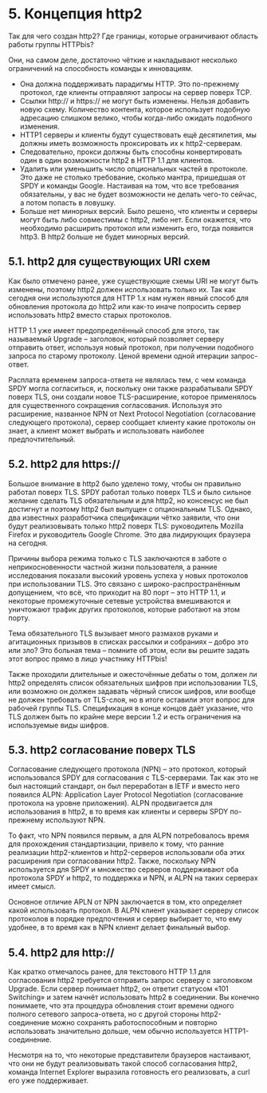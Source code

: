 # 5. Концепция http2

Так для чего создан http2? Где границы, которые ограничивают область работы группы HTTPbis?

Они, на самом деле, достаточно чёткие и накладывают несколько ограничений на способность команды к инновациям.

* Она должна поддерживать парадигмы HTTP. Это по-прежнему протокол, где клиенты отправляют запросы на сервер поверх TCP.
* Ссылки http:// и https:// не могут быть изменены. Нельзя добавить новую схему. Количество контента, которое использует подобную адресацию слишком велико, чтобы когда-либо ожидать подобного изменения.
* HTTP1 серверы и клиенты будут существовать ещё десятилетия, мы должны иметь возможность проксировать их к http2-серверам.
* Следовательно, прокси должны быть способны конвертировать один в один возможности http2 в HTTP 1.1 для клиентов.
* Удалить или уменьшить число опциональных частей в протоколе. Это даже не столько требование, сколько мантра, пришедшая от SPDY и команды Google. Настаивая на том, что все требования обязательны, у вас не будет возможности не делать чего-то сейчас, а потом попасть в ловушку.
* Больше нет минорных версий. Было решено, что клиенты и серверы могут быть либо совместимы с http2, либо нет. Если окажется, что необходимо расширить протокол или изменить его, тогда появится http3. В http2 больше не будет минорных версий.

## 5.1. http2 для существующих URI схем

Как было отмечено ранее, уже существующие схемы URI не могут быть изменены, поэтому http2 должен использовать только их. Так как сегодня они используются для HTTP 1.x нам нужен явный способ для обновления протокола до http2 или как-то иначе попросить сервер использовать http2 вместо старых протоколов.

HTTP 1.1 уже имеет предопределённый способ для этого, так называемый Upgrade – заголовок, который позволяет серверу отправить ответ, используя новый протокол, при получении подобного запроса по старому протоколу. Ценой времени одной итерации запрос-ответ.

Расплата временем запроса-ответа не являлась тем, с чем команда SPDY могла согласиться, и, поскольку они также разрабатывали SPDY поверх TLS, они создали новое TLS-расширение, которое применялось для существенного сокращения согласования. Используя это расширение, названное NPN от Next Protocol Negotiation \(согласование следующего протокола\), сервер сообщает клиенту какие протоколы он знает, а клиент может выбрать и использовать наиболее предпочтительный.

## 5.2. http2 для https://

Большое внимание в http2 было уделено тому, чтобы он правильно работал поверх TLS. SPDY работал только поверх TLS и было сильное желание сделать TLS обязательным и для http2, но консенсус не был достигнут и поэтому http2 был выпущен с опциональным TLS. Однако, два известных разработчика спецификации чётко заявили, что они будут реализовывать только http2 поверх TLS: руководитель Mozilla Firefox и руководитель Google Chrome. Это два лидирующих браузера на сегодня.

Причины выбора режима только с TLS заключаются в заботе о неприкосновенности частной жизни пользователя, а ранние исследования показали высокий уровень успеха у новых протоколов при использовании TLS. Это связано с широко-распространённым допущением, что всё, что приходит на 80 порт – это HTTP 1.1, и некоторые промежуточные сетевые устройства вмешиваются и уничтожают трафик других протоколов, которые работают на этом порту.

Тема обязательного TLS вызывает много размахов руками и агитационных призывов в списках рассылки и собраниях – добро это или зло? Это больная тема – помните об этом, если вы решите задать этот вопрос прямо в лицо участнику HTTPbis!

Также проходили длительные и ожесточённые дебаты о том, должен ли http2 определять список обязательных шифров при использовании TLS, или возможно он должен задавать чёрный список шифров, или вообще не должен требовать от TLS-слоя, но в итоге оставили этот вопрос для рабочей группы TLS. Спецификация в конце концов даёт указание, что TLS должен быть по крайне мере версии 1.2 и есть ограничения на используемые виды шифров.

## 5.3. http2 согласование поверх TLS

Согласование следующего протокола \(NPN\) – это протокол, который использовался SPDY для согласования с TLS-серверами. Так как это не был настоящий стандарт, он был переработан в IETF и вместо него появился ALPN: Application Layer Protocol Negotiation \(согласование протокола на уровне приложения\). ALPN продвигается для использования в http2, в то время как клиенты и серверы SPDY по-прежнему используют NPN.

То факт, что NPN появился первым, а для ALPN потребовалось время для прохождения стандартизации, привело к тому, что ранние реализации http2-клиентов и http2-серверов использовали оба этих расширения при согласовании http2. Также, поскольку NPN используется для SPDY и множество серверов поддерживают оба протокола SPDY и http2, то поддержка и NPN, и ALPN на таких серверах имеет смысл.

Основное отличие APLN от NPN заключается в том, кто определяет какой использовать протокол. В ALPN клиент указывает серверу список протоколов в порядке предпочтения и сервер выбирает то, что ему удобнее, в то время как в NPN клиент делает финальный выбор.

## 5.4. http2 для http://

Как кратко отмечалось ранее, для текстового HTTP 1.1 для согласования http2 требуется отправить запрос серверу с заголовком Upgrade. Если сервер понимает http2, он ответит статусом «101 Switching» и затем начнёт использовать http2 в соединении. Вы конечно понимаете, что эта процедура обновления стоит времени одного полного сетевого запроса-ответа, но с другой стороны http2-соединение можно сохранять работоспособным и повторно использовать значительно дольше, чем обычно используется HTTP1-соединение.

Несмотря на то, что некоторые представители браузеров настаивают, что они не будут реализовывать такой способ согласования http2, команда Internet Explorer выразила готовность его реализовать, а curl его уже поддерживает.

